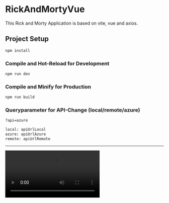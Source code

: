 # RickAndMortyVue

This Rick and Morty Application is based on vite, vue and axios.

## Project Setup

```sh
npm install
```

### Compile and Hot-Reload for Development

```sh
npm run dev
```

### Compile and Minify for Production

```sh
npm run build
```

### Queryparameter for API-Change (local/remote/azure)
```sh
?api=azure 

local: apiUrlLocal
azure: apiUrlAzure
remote: apiUrlRemote
```

****
<video src="https://drive.google.com/file/d/15WkpsDxwh-0vGg0ArjMZbqk7WebS3vGH/view?usp=sharing" controls="controls" style="max-width:450px;">
</video>
